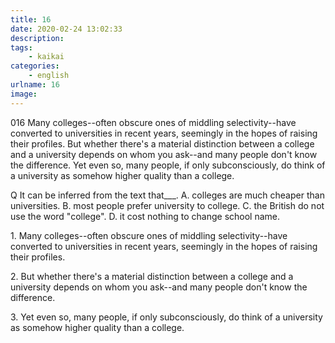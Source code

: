 ```yaml
---
title: 16
date: 2020-02-24 13:02:33
description:
tags:
	- kaikai
categories:
	- english
urlname: 16
image:
---
```

<span id="inline-yellow">016</span>
Many colleges--often obscure ones of middling selectivity--have converted to universities in recent years, seemingly in the hopes of raising their profiles. But whether there's a material distinction between a college and a university depends on whom you ask--and many people don't know the difference. Yet even so, many people, if only subconsciously, do think of a university as somehow higher quality than a college.

<span id="inline-blue">Q</span>
It can be inferred from the text that___.
A. colleges are much cheaper than universities.
B. most people prefer university to college.
C. the British do not use the word "college".
D. it cost nothing to change school name.

<!--more-->

<span id="inline-toc">1.</span> 
Many colleges--often obscure ones of middling selectivity--have converted to universities in recent years, seemingly in the hopes of raising their profiles.



<span id="inline-toc">2.</span> 
But whether there's a material distinction between a college and a university depends on whom you ask--and many people don't know the difference.



<span id="inline-toc">3.</span> 
 Yet even so, many people, if only subconsciously, do think of a university as somehow higher quality than a college.
